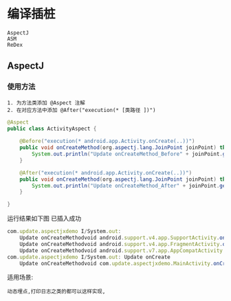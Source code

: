 # 编译插桩

    AspectJ
    ASM
    ReDex

## AspectJ

### 使用方法

    1. 为方法类添加 @Aspect 注解
    2. 在对应方法中添加 @After("execution(* [类路径 ])")

``` java
@Aspect
public class ActivityAspect {
    
    @Before("execution(* android.app.Activity.onCreate(..))")
    public void onCreateMethod(org.aspectj.lang.JoinPoint joinPoint) throws Throwable {
        System.out.println("Update onCreateMethod_Before" + joinPoint.getSignature());
    }

    @After("execution(* android.app.Activity.onCreate(..))")
    public void onCreateMethod(org.aspectj.lang.JoinPoint joinPoint) throws Throwable {
        System.out.println("Update onCreateMethod_After" + joinPoint.getSignature());
    }

}
```

运行结果如下图 已插入成功

``` js
com.update.aspectjxdemo I/System.out: 
    Update onCreateMethodvoid android.support.v4.app.SupportActivity.onCreate(Bundle)
    Update onCreateMethodvoid android.support.v4.app.FragmentActivity.onCreate(Bundle)
    Update onCreateMethodvoid android.support.v7.app.AppCompatActivity.onCreate(Bundle)
com.update.aspectjxdemo I/System.out: Update onCreate
    Update onCreateMethodvoid com.update.aspectjxdemo.MainActivity.onCreate(Bundle)
```

适用场景:

    动态埋点,打印日志之类的都可以这样实现,